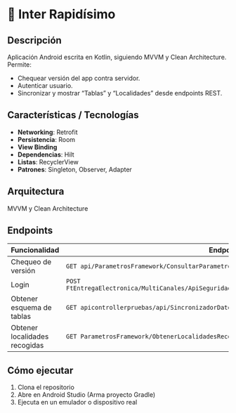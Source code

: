 # 📲 Inter Rapidísimo

## Descripción
Aplicación Android escrita en Kotlin, siguiendo MVVM y Clean Architecture.  
Permite:
- Chequear versión del app contra servidor.  
- Autenticar usuario.  
- Sincronizar y mostrar “Tablas” y “Localidades” desde endpoints REST.

## Características / Tecnologías
- **Networking**: Retrofit  
- **Persistencia**: Room  
- **View Binding**  
- **Dependencias**: Hilt  
- **Listas**: RecyclerView  
- **Patrones**: Singleton, Observer, Adapter


## Arquitectura
MVVM y Clean Architecture

## Endpoints
| Funcionalidad                                | Endpoint                                                                                                           |
|-----------------------------------------------|--------------------------------------------------------------------------------------------------------------------|
| Chequeo de versión                           | `GET api/ParametrosFramework/ConsultarParametrosFramework/VPStoreAppControl`                                        |
| Login                                        | `POST FtEntregaElectronica/MultiCanales/ApiSeguridadPruebas/api/Seguridad/AuthenticaUsuarioApp`                                         |
| Obtener esquema de tablas                    | `GET apicontrollerpruebas/api/SincronizadorDatos/ObtenerEsquema/true`                                              |
| Obtener localidades recogidas                | `GET ParametrosFramework/ObtenerLocalidadesRecogidas`                                                              |

## Cómo ejecutar
1. Clona el repositorio  
2. Abre en Android Studio (Arma proyecto Gradle)  
3. Ejecuta en un emulador o dispositivo real
